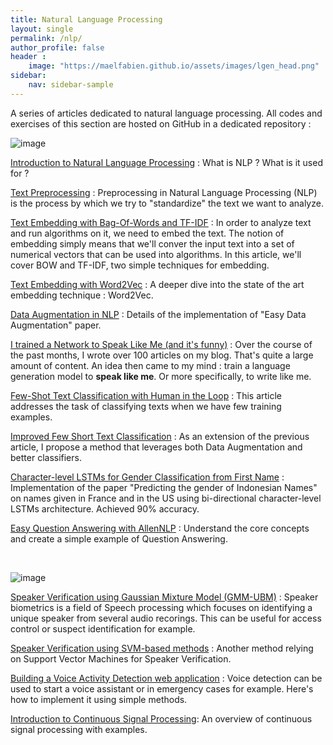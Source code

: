 ```yaml
---
title: Natural Language Processing
layout: single
permalink: /nlp/
author_profile: false
header :
    image: "https://maelfabien.github.io/assets/images/lgen_head.png"
sidebar:
    nav: sidebar-sample
---
```


A series of articles dedicated to natural language processing. All codes and exercises of this section are hosted on GitHub in a dedicated repository :

<div class="github-card" data-github="maelfabien/Machine_Learning_Tutorials" data-width="100%" data-height="" data-theme="default"></div>
<script src="//cdn.jsdelivr.net/github-cards/latest/widget.js"></script>

![image](https://maelfabien.github.io/assets/images/nlp_head.jpg)

[Introduction to Natural Language Processing](https://maelfabien.github.io/machinelearning/NLP_0/) : What is NLP ? What is it used for ?

[Text Preprocessing](https://maelfabien.github.io/machinelearning/NLP_1/) : Preprocessing in Natural Language Processing (NLP) is the process by which we try to "standardize" the text we want to analyze.

[Text Embedding with Bag-Of-Words and TF-IDF](https://maelfabien.github.io/machinelearning/NLP_2/) : In order to analyze text and run algorithms on it, we need to embed the text. The notion of embedding simply means that we'll conver the input text into a set of numerical vectors that can be used into algorithms. In this article, we'll cover BOW and TF-IDF, two simple techniques for embedding.

[Text Embedding with Word2Vec](https://maelfabien.github.io/machinelearning/NLP_3/) : A deeper dive into the state of the art embedding technique : Word2Vec.

[Data Augmentation in NLP](https://maelfabien.github.io/machinelearning/NLP_8/) : Details of the implementation of "Easy Data Augmentation" paper.

[I trained a Network to Speak Like Me (and it's funny)](https://maelfabien.github.io/machinelearning/NLP_4/) : Over the course of the past months, I wrote over 100 articles on my blog. That's quite a large amount of content. An idea then came to my mind : train a language generation model to **speak like me**. Or more specifically, to write like me.

[Few-Shot Text Classification with Human in the Loop](https://maelfabien.github.io/machinelearning/NLP_5/) : This article addresses the task of classifying texts when we have few training examples.

[Improved Few Short Text Classification](https://maelfabien.github.io/machinelearning/NLP_6/) : As an extension of the previous article, I propose a method that leverages both Data Augmentation and better classifiers.

[Character-level LSTMs for Gender Classification from First Name](https://maelfabien.github.io/machinelearning/NLP_7/) : Implementation of the paper "Predicting the gender of Indonesian Names" on names given in France and in the US using bi-directional character-level LSTMs architecture. Achieved 90% accuracy.

[Easy Question Answering with AllenNLP](https://maelfabien.github.io/machinelearning/NLP_9/) : Understand the core concepts and create a simple example of Question Answering.

<br>

![image](https://maelfabien.github.io/assets/images/speech_head.png)

[Speaker Verification using Gaussian Mixture Model (GMM-UBM)](https://maelfabien.github.io/machinelearning/Speech1/) : Speaker biometrics is a field of Speech processing which focuses on identifying a unique speaker from several audio recorings. This can be useful for access control or suspect identification for example.

[Speaker Verification using SVM-based methods](https://maelfabien.github.io/machinelearning/Speech2/#) : Another method relying on Support Vector Machines for Speaker Verification.

[Building a Voice Activity Detection web application](https://maelfabien.github.io/machinelearning/Speech4/#) : Voice detection can be used to start a voice assistant or in emergency cases for example. Here's how to implement it using simple methods.

[Introduction to Continuous Signal Processing](https://maelfabien.github.io/machinelearning/Speech5/#): An overview of continuous signal processing with examples.


<script type="text/javascript" src="//downloads.mailchimp.com/js/signup-forms/popup/unique-methods/embed.js" data-dojo-config="usePlainJson: true, isDebug: false"></script><script type="text/javascript">window.dojoRequire(["mojo/signup-forms/Loader"], function(L) { L.start({"baseUrl":"mc.us3.list-manage.com","uuid":"c76a8e2ec2bd989affb9a074f","lid":"4646542adb","uniqueMethods":true}) })</script>

